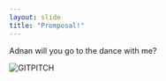 ```yaml
---
layout: slide
title: "Promposal!"
---
```


Adnan will you go to the dance with me?

![GITPITCH](github-slideshow/_posts/glove.jpg)
 
